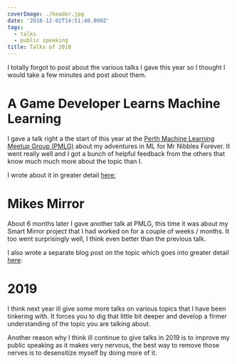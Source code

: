 ```yaml
---
coverImage: ./header.jpg
date: '2018-12-02T14:51:40.000Z'
tags:
  - talks
  - public speaking
title: Talks of 2018
---
```


I totally forgot to post about the various talks I gave this year so I thought I would take a few minutes and post about them.

<!-- more -->

# A Game Developer Learns Machine Learning

I gave a talk right a the start of this year at the [Perth Machine Learning Meetup Group (PMLG)](https://www.meetup.com/Perth-Machine-Learning-Group/) about my adventures in ML for Mr Nibbles Forever. It went really well and I got a bunch of helpful feedback from the others that know much much more about the topic than I.

I wrote about it in greater detail [here:](talks/a-game-developer-learns-machine-leaning-then-talks-about-it/)

# Mikes Mirror

About 6 months later I gave another talk at PMLG, this time it was about my Smart Mirror project that I had worked on for a couple of weeks / months. It too went surprisingly well, I think even better than the previous talk.

I also wrote a separate blog post on the topic which goes into greater detail [here](/talks/mikes-mirror-the-talk/):

# 2019

I think next year ill give some more talks on various topics that I have been tinkering with. It forces you to dig that little bit deeper and develop a firmer understanding of the topic you are talking about.

Another reason why I think ill continue to give talks in 2019 is to improve my public speaking as it makes very nervous, the best way to remove those nerves is to desensitize myself by doing more of it.

